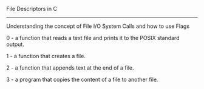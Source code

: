 File Descriptors in C

----------------------

Understanding the concept of File I/O System Calls and how to use Flags

0 - a function that reads a text file and prints it to the POSIX standard output.

1 - a function that creates a file.

2 - a function that appends text at the end of a file.

3 - a program that copies the content of a file to another file.
